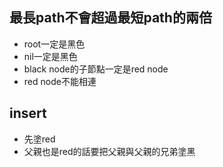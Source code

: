 ## 最長path不會超過最短path的兩倍

- root一定是黑色
- nil一定是黑色
- black node的子節點一定是red node
- red node不能相連

## insert

- 先塗red
- 父親也是red的話要把父親與父親的兄弟塗黑